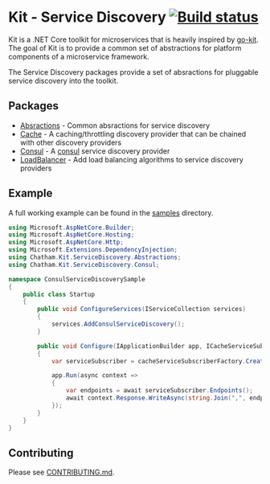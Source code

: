 # Kit - Service Discovery [![Build status](https://ci.appveyor.com/api/projects/status/76paor2p95qipdtr/branch/master?svg=true)](https://ci.appveyor.com/project/chatham/kit-servicediscovery/branch/master)

Kit is a .NET Core toolkit for microservices that is heavily inspired by [go-kit](https://gokit.io/). The goal of Kit is to provide a common set of abstractions for platform components of a microservice framework.

The Service Discovery packages provide a set of absractions for pluggable service discovery into the toolkit.

## Packages

* [Absractions](src/Chatham.Kit.ServiceDiscovery.Absractions) - Common absractions for service discovery
* [Cache](src/Chatham.Kit.ServiceDiscovery.Cache) - A caching/throttling discovery provider that can be chained with other discovery providers
* [Consul](src/Chatham.Kit.ServiceDiscovery.Consul) - A [consul](https://www.consul.io/) service discovery provider
* [LoadBalancer](src/Chatham.Kit.ServiceDiscovery.LoadBalancer) - Add load balancing algorithms to service discovery providers

## Example

A full working example can be found in the [samples](samples/) directory.  

```csharp
using Microsoft.AspNetCore.Builder;
using Microsoft.AspNetCore.Hosting;
using Microsoft.AspNetCore.Http;
using Microsoft.Extensions.DependencyInjection;
using Chatham.Kit.ServiceDiscovery.Abstractions;
using Chatham.Kit.ServiceDiscovery.Consul;

namespace ConsulServiceDiscoverySample
{
    public class Startup
    {
        public void ConfigureServices(IServiceCollection services)
        {
            services.AddConsulServiceDiscovery();
        }

        public void Configure(IApplicationBuilder app, ICacheServiceSubscriberFactory cacheServiceSubscriberFactory)
        {
            var serviceSubscriber = cacheServiceSubscriberFactory.CreateSubscriber("FooService");

            app.Run(async context =>
            {
                var endpoints = await serviceSubscriber.Endpoints();
                await context.Response.WriteAsync(string.Join(",", endpoints));
            });
        }
    }
}
```

## Contributing

Please see [CONTRIBUTING.md](/CONTRIBUTING.md).
